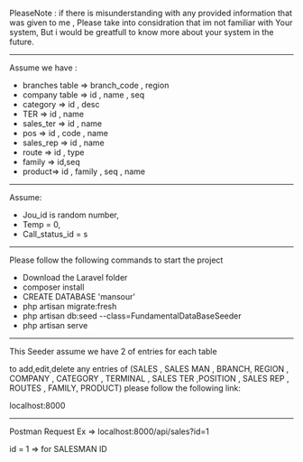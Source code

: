 PleaseNote :
if there is misunderstanding with any provided information that was given to me ,
Please take into considration that im not familiar with Your system,
But i would be greatfull to know more about your system in the future.
___________________________________________________________________________________________
Assume we have :

- branches table => branch_code , region
- company table  => id , name , seq
- category  => id , desc
- TER => id , name
- sales_ter => id , name 
- pos => id , code , name
- sales_rep => id , name
- route => id , type
- family => id,seq
- product=> id , family , seq , name
____________________________________________________________________________________________

Assume:

- Jou_id is random number,
- Temp = 0,
- Call_status_id = s
_____________________________________________________________________________________________

Please follow the following commands to start the project

- Download the Laravel folder
- composer install
- CREATE DATABASE 'mansour'
- php artisan migrate:fresh
- php artisan db:seed --class=FundamentalDataBaseSeeder
- php artisan serve
______________________________________________________________________________________________
This Seeder assume we have 2 of entries for each table

to add,edit,delete any entries of 
(SALES , SALES MAN , BRANCH, REGION , COMPANY , CATEGORY , TERMINAL , SALES TER ,POSITION , SALES REP , ROUTES , FAMILY, PRODUCT)
please follow the following link:

localhost:8000
______________________________________________________________________________________________

Postman Request Ex => localhost:8000/api/sales?id=1

id = 1 => for SALESMAN ID


